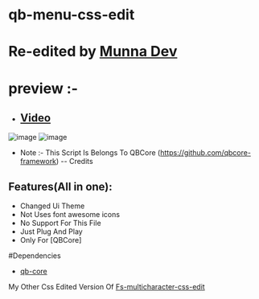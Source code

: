 # qb-menu-css-edit

# Re-edited by [Munna Dev](https://github.com/Pavan576)

# preview :- 
- ## [Video](https://streamable.com/h8hz4b)
![image](https://user-images.githubusercontent.com/49777725/177181984-62040a7c-edf6-4287-adfe-3f5aff8ea25e.png)
![image](https://user-images.githubusercontent.com/49777725/177182053-34e60656-88b1-4e43-940c-3ddc246528b3.png)
- Note :- This Script Is Belongs To QBCore (https://github.com/qbcore-framework) -- Credits

## Features(All in one):
- Changed Ui Theme
- Not Uses font awesome icons
- No Support For This File 
- Just Plug And Play
- Only For [QBCore]

#Dependencies
- [qb-core](https://github.com/qbcore-framework/qb-core)

My Other Css Edited Version Of [Fs-multicharacter-css-edit](https://github.com/Pavan576/fs-multicharacter-css-edit)
